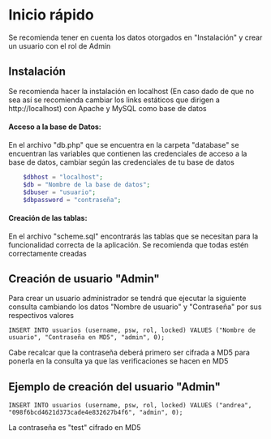 # Inicio rápido

Se recomienda tener en cuenta los datos otorgados en "Instalación" y crear un usuario con el rol de Admin

## Instalación

Se recomienda hacer la instalación en localhost (En caso dado de que no sea así se recomienda cambiar los links estáticos que dirigen a http://localhost) con Apache y MySQL como base de datos

#### Acceso a la base de Datos:

En el archivo "db.php" que se encuentra en la carpeta "database" se encuentran las variables que contienen las credenciales de acceso a la base de datos, cambiar según las credenciales de tu base de datos

```php
    $dbhost = "localhost";
    $db = "Nombre de la base de datos";
    $dbuser = "usuario";
    $dbpassword = "contraseña";
```

#### Creación de las tablas:
En el archivo "scheme.sql" encontrarás las tablas que se necesitan para la funcionalidad correcta de la aplicación. Se recomienda que todas estén correctamente creadas

## Creación de usuario "Admin"
Para crear un usuario administrador se tendrá que ejecutar la siguiente consulta cambiando los datos "Nombre de usuario" y "Contraseña" por sus respectivos valores

```mysql
INSERT INTO usuarios (username, psw, rol, locked) VALUES ("Nombre de usuario", "Contraseña en MD5", "admin", 0);
```
Cabe recalcar que la contraseña deberá primero ser cifrada a MD5 para ponerla en la consulta ya que las verificaciones se hacen en MD5

## Ejemplo de creación del usuario "Admin"

```mysql
INSERT INTO usuarios (username, psw, rol, locked) VALUES ("andrea", "098f6bcd4621d373cade4e832627b4f6", "admin", 0);
```

La contraseña es "test" cifrado en MD5
